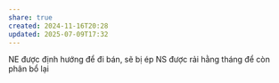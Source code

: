 ```yaml
---
share: true
created: 2024-11-16T20:28
updated: 2025-07-09T17:32
---
```

NE được định hướng để đi bán, sẽ bị ép
NS được rải hằng tháng để còn phân bổ lại 
